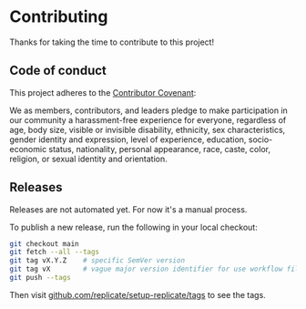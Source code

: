# Contributing

Thanks for taking the time to contribute to this project!

## Code of conduct

This project adheres to the [Contributor Covenant](https://www.contributor-covenant.org/version/2/1/code_of_conduct/):

We as members, contributors, and leaders pledge to make participation in our community a harassment-free experience for everyone, regardless of age, body size, visible or invisible disability, ethnicity, sex characteristics, gender identity and expression, level of experience, education, socio-economic status, nationality, personal appearance, race, caste, color, religion, or sexual identity and orientation.

## Releases

Releases are not automated yet. For now it's a manual process.

To publish a new release, run the following in your local checkout:

```sh
git checkout main
git fetch --all --tags
git tag vX.Y.Z    # specific SemVer version
git tag vX        # vague major version identifier for use workflow files
git push --tags
```

Then visit [github.com/replicate/setup-replicate/tags](https://github.com/replicate/setup-replicate/tags) to see the tags.
